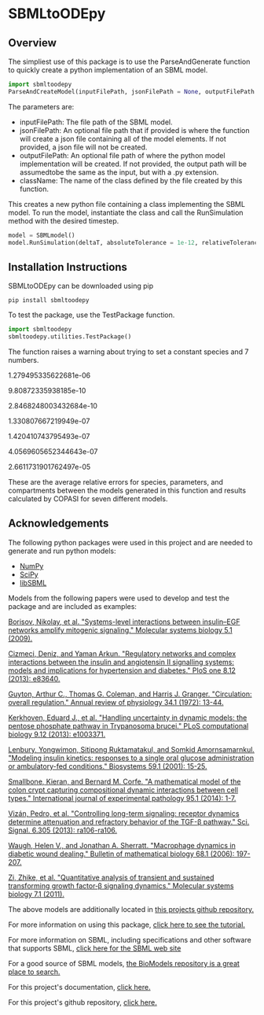 # SBMLtoODEpy

## Overview

The simpliest use of this package is to use the ParseAndGenerate function to quickly create a python implementation of an SBML model.

```python
import sbmltoodepy
ParseAndCreateModel(inputFilePath, jsonFilePath = None, outputFilePath = None, className = "SBMLmodel")
```

The parameters are:
* inputFilePath: The file path of the SBML model.
* jsonFilePath: An optional file path that if provided is where the function will create a json file containing all of the model elements. If not provided, a json file will not be created.
* outputFilePath: An optional file path of where the python model implementation will be created. If not provided, the output path will be assumedtobe the same as the input, but with a .py extension.
* className: The name of the class defined by the file created by this function.


This creates a new python file containing a class implementing the SBML model. 
To run the model, instantiate the class and call the RunSimulation method with the desired timestep.

```python
model = SBMLmodel()
model.RunSimulation(deltaT, absoluteTolerance = 1e-12, relativeTolerance = 1e-6)
```

## Installation Instructions

SBMLtoODEpy can be downloaded using pip
```
pip install sbmltoodepy
```

To test the package, use the TestPackage function.

```python
import sbmltoodepy
sbmltoodepy.utilities.TestPackage()
```

The function raises a warning about trying to set a constant species and 7 numbers.
    
    
1.279495335622681e-06

9.80872335938185e-10

2.8468248003432684e-10

1.330807667219949e-07

1.420410743795493e-07

4.0569605652344643e-07

2.6611731901762497e-05
    
These are the average relative errors for species, parameters, and compartments between the models generated in this function and results calculated by COPASI for seven different models.

## Acknowledgements

The following python packages were used in this project and are needed to generate and run python models:
* [NumPy][1]
* [SciPy][2]
* [libSBML][3]

Models from the following papers were used to develop and test the package and are included as examples:

[Borisov, Nikolay, et al. "Systems-level interactions between insulin–EGF networks amplify mitogenic signaling." Molecular systems biology 5.1 (2009).][4]

[Cizmeci, Deniz, and Yaman Arkun. "Regulatory networks and complex interactions between the insulin and angiotensin II signalling systems: models and implications for hypertension and diabetes." PloS one 8.12 (2013): e83640.][5]

[Guyton, Arthur C., Thomas G. Coleman, and Harris J. Granger. "Circulation: overall regulation." Annual review of physiology 34.1 (1972): 13-44.][6]

[Kerkhoven, Eduard J., et al. "Handling uncertainty in dynamic models: the pentose phosphate pathway in Trypanosoma brucei." PLoS computational biology 9.12 (2013): e1003371.][7]

[Lenbury, Yongwimon, Sitipong Ruktamatakul, and Somkid Amornsamarnkul. "Modeling insulin kinetics: responses to a single oral glucose administration or ambulatory-fed conditions." Biosystems 59.1 (2001): 15-25.][8]

[Smallbone, Kieran, and Bernard M. Corfe. "A mathematical model of the colon crypt capturing compositional dynamic interactions between cell types." International journal of experimental pathology 95.1 (2014): 1-7.][9]

[Vizán, Pedro, et al. "Controlling long-term signaling: receptor dynamics determine attenuation and refractory behavior of the TGF-β pathway." Sci. Signal. 6.305 (2013): ra106-ra106.][10]

[Waugh, Helen V., and Jonathan A. Sherratt. "Macrophage dynamics in diabetic wound dealing." Bulletin of mathematical biology 68.1 (2006): 197-207.][11]

[Zi, Zhike, et al. "Quantitative analysis of transient and sustained transforming growth factor‐β signaling dynamics." Molecular systems biology 7.1 (2011).][12]

The above models are additionally located in [this projects github repository.](https://github.com/SMRuggiero/sbmltoodepy/tree/master/sbmltoodepy/sbml_files)

For more information on using this package, [click here to see the tutorial.](https://github.com/SMRuggiero/sbmltoodepy/blob/master/Tutorial.md)

For more information on SBML, including specifications and other software that supports SBML, [click here for the SBML web site](http://sbml.org/Main_Page)

For a good source of SBML models, [the BioModels repository is a great place to search.](https://www.ebi.ac.uk/biomodels/)

For this project's documentation, [click here.](https://sbmltoodepy.readthedocs.io/en/latest/)

For this project's github repository, [click here.](https://github.com/SMRuggiero/sbmltopyode)

[1]: https://www.numpy.org/ "NumPy"
[2]: https://www.scipy.org/ "SciPy"
[3]: http://sbml.org/Software/libSBML "libSBML"
[4]: https://doi.org/10.1038/msb.2009.19
[5]: https://doi.org/10.1371/journal.pone.0083640
[6]: https://doi.org/10.1146/annurev.ph.34.030172.000305
[7]: https://doi.org/10.1371/journal.pcbi.1003371
[8]: https://doi.org/10.1016/S0303-2647%2800%2900136-2
[9]: https://dx.doi.org/10.1111%2Fiep.12062
[10]: https://doi.org/10.1126/scisignal.2004416 
[11]: https://doi.org/10.1007/s11538-005-9022-3
[12]: https://doi.org/10.1038/msb.2011.22
